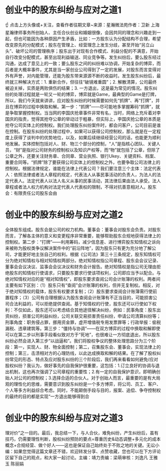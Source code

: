 # 创业中的股东纠纷与应对之道1

☝ 点击上方头像或+关注，查看作者往期文章~来源：星瀚微法苑作者：卫新 上海星瀚律师事务所创始人、主任合伙创业和婚姻很像，会因共同的理念和兴趣走到一起，但也可能因为各种原因产生矛盾，比如：一方股东认为分配结构不合理，希望改变原先的分配模式；股东在管理上、经营理念上发生分歧，甚至开始“另立山头”、破坏公司的管理秩序；股东出于对现有合作模式、利益分配的不满意，开始自行改变分配模式，甚至出现利益输送、同业竞争等。发生纠纷后，要么股东经过沟通，达成了意见上的一致；要么股东之间的纠纷难以协调，开始复杂的博弈，而后者是大概率事件，尤其是当一家创业公司得到了一定的发展，对股东而言变得对外有声誉，对内能管理，还能为股东带来源源不断的收益时。发生股东纠纷后，最终就三种解决方式：1. 重新合作，但往往“破镜难重圆”；2. 解散清算，公司最终被迫关掉，实质是两败俱伤的结果；3. 一方退出，这是最为常见的情况。股东纠纷的处理过程就是一轮又一轮的博弈，博弈就是Game，最典型的Game是打牌，所以，我们今天就来讲讲，应对股东纠纷的时候需要如何先“抓牌”、再“打牌”，并且在博弈的过程中换取和解。第一步：“抓牌”——尽可能地多掌握筹码“抓牌”，就是争取掌握控制权。当当网的李国庆抢章事件非常有名，当时，网络上充斥着对李国庆的指责，觉得其抢夺公章的举动过于粗暴，但实际上，李国庆抢公章的本质是抢夺公司实体上的控制权。我们处理股东纠纷案件时，都会问客户，公司目前是谁在控制。在股东纠纷的处理过程中，如果可以获得公司控制权，那么就是在一定程度上获得了谈判中的优势地位，以及，如果后续继续经营公司的话，也能更为顺利地发展。实体控制包括对人、财、物三个部分的控制，“人”是指核心团队、关键人员，“财”是指对公司财务的控制权以及知识产权等，而“物”就包括了公章，但除了公章之外，还要关注财务章、合同章、营业执照、银行Ukey、关键资料、档案、重要合同等。“抓牌”除了要获得公司实体上的控制权之外，也要争取公司法律上的控制权。根据法律规定，谁能在法律上代表公司？我们要注意三个主体：法定代表人：依照法律或者法人章程的规定，代表法人从事民事活动的负责人，为法人的法定代表人。法定代表人以法人名义从事的民事活动，其法律后果由法人承受。法人章程或者法人权力机构对法定代表人代表权的限制，不得对抗善意相对人。股东会：有限责任公司股东会由

# 创业中的股东纠纷与应对之道2

全体股东组成。股东会是公司的权力机构。董事会：董事会对股东会负责。对股东而言，了解各主体的意义和变更程序非常重要，能够帮助股东合规地获得法律上的控制权。第二步：“打牌”——利用筹码，减少信息差、进行博弈股东知情权之诉向来被称为股权类争议解决案件中的“前沿阵地”，因为股东只有更为充分地了解公司，才能更好地主张自己的权利。根据《公司法》第三十三条规定，股东知情权可分为绝对知情权与相对知情权两部分。绝对知情权指公司章程、股东会会议记录、董事会会议决议、监事会会议决议和财务会计报告。绝对知情权是指公司无理由拒绝股东的知情权行使请求，只要股东要求行使该项权利，公司即应当予以配合。与绝对知情权对应的是“相对知情权”，即股东要求查阅公司会计账簿的权利。两者间主要有如下区别：（1）股东只有“查阅”会计账簿的权利，但并无复制权。相反，对于绝对知情权的载体，股东有权要求复制；（2）股东要求查阅会计账簿需行使前置程序；（3）公司有合理根据认为股东查阅会计账簿有不正当目的，可能损害公司合法利益的，可以拒绝提供查阅。基于知情权的行使，股东还可以行使如下权利：不仅如此，股东还可以考虑结合其他途径解决纠纷，例如：民事角度：股东出资纠纷，损害公司利益纠纷，公司关联交易损害责任纠纷，申请公司清算纠纷等；刑事角度：职务侵占罪，挪用资金罪，虚开增值税专用发票罪等；行政举报：偷税漏税、违章建筑等。第三步：“僵持与协调”——在双方博弈的过程中换取和解即使可以在第二步以刑事手段看似致对方于“死地”，也很难让一方彻底退出，所以股东纠纷必然会进入第三步“以战逼和”。我们将股权争议的整体处理思路分为三个阶段：第一，实现人、财、物全面控制；第二，召集股东会、董事会，实现法律上的控制；第三，击溃相对方的心理防线，以此达成换取和解的结果。在了解了股权纠纷常见的形态、特点及应对股东纠纷的三个阶段后，我们再来看看如何避免/应对股权纠纷？我认为，做好事先的自我保护很重要，这包括：1.订立良好的协调与退出机制，这也再次强调了公司章程的重要性；2.有一定的自我保护意识，即明确创始人对公司的控制权；3.选择合适的合伙人。对于创始人而言，最重要的是有大局观的理性化的思维，需要意识到股东纠纷是一个多方博弈，将公司、员工、客户、个人等多方利益综合考虑。同时，不能颠倒手段与目的，报案、追偿、争夺控制权的最终的目的都是实现“一方退出能够得到合

# 创业中的股东纠纷与应对之道3

理对价”之一目的。最后，我总结一下，与人合伙，难免纠纷，产生纠纷后，虽有技巧，仍需要理性判断，股权纠纷预防的要点=尊重历史&动态调整+多元化的成本概念+合规经营、做个好人——这也是保证自己始终处于不败之地的关键。无讼小编：如果您觉得这篇文章还不错，欢迎转发分享、点赞收藏，您也可以在下方评论区留下自己的观点，和大家一起讨论。主编：靖力责编：梁萌审核：刘逸凡 王雅玉 陈丽娟

